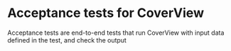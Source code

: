 # Acceptance tests for CoverView
Acceptance tests are end-to-end tests that run CoverView with input data defined in the test, and check the output
